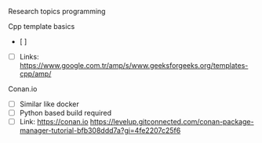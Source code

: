 Research topics programming

Cpp template basics
- [ ] 
- [ ] Links:
https://www.google.com.tr/amp/s/www.geeksforgeeks.org/templates-cpp/amp/

Conan.io
- [ ] Similar like docker
- [ ] Python based build required
- [ ] Link:
https://conan.io
https://levelup.gitconnected.com/conan-package-manager-tutorial-bfb308ddd7a?gi=4fe2207c25f6